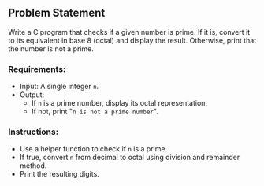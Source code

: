 ## Problem Statement

Write a C program that checks if a given number is prime. If it is, convert it to its equivalent in base 8 (octal) and display the result. Otherwise, print that the number is not a prime.

### Requirements:
- Input: A single integer `n`.
- Output:
  - If `n` is a prime number, display its octal representation.
  - If not, print "`n is not a prime number`".

### Instructions:
- Use a helper function to check if `n` is a prime.
- If true, convert `n` from decimal to octal using division and remainder method.
- Print the resulting digits.

